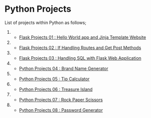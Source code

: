 # Python Projects

List of projects within Python as follows;

1. - [Flask Projects 01 : Hello World app and Jinja Template Website](./P-01-hello-world-app-Jinja-Template/README.md)

2. - [Flask Projects 02 : If Handling Routes and Get Post Methods](./P-02-If-Handling-Routes-and-Get-Post-Methods/README.md)

3. - [Flask Projects 03 : Handling SQL with Flask Web Application](./P-03-Handling-SQL-with-Flask-Web-Application/README.md)
  
4. - [Python Projects 04 : Brand Name Generator](./P-04-Brand-Name-Generator/README.md)
  
5. - [Python Projects 05 : Tip Calculator](./P-05-Tip-Calculator/README.md)

6. - [Python Projects 06 : Treasure Island](./P-06-Treasure-Island/README.md)
  
7. - [Python Projects 07 : Rock Paper Scissors](./P-07-Rock-Paper-Scissors/README.md)
  
8. - [Python Projects 08 : Password Generator](./P-08-Password-Generator/README.md)
